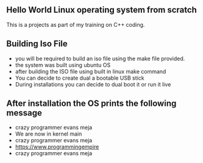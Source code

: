 ## Hello World Linux operating system from scratch
This is a projects as part of my training on C++ coding.

## Building Iso File

- you will be required to build an iso file using the make file provided.
- the system was built using ubuntu OS
- after building the ISO file using built in linux make command
- You can decide to create dual a bootable USB stick
- During installations you can decide to dual boot it or run it live

## After installation the OS prints the following message

- crazy programmer evans meja
- We are now in kernel main
- crazy programmer evans meja
- https://www.programmingempire
- crazy programmer evans meja



